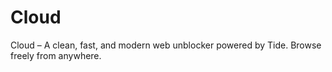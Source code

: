 # Cloud
Cloud – A clean, fast, and modern web unblocker powered by Tide. Browse freely from anywhere.
